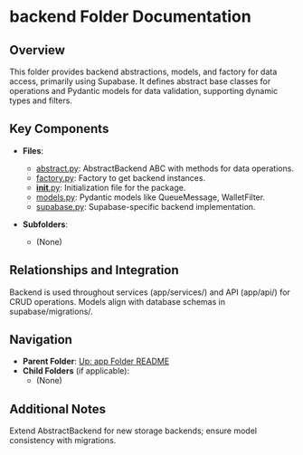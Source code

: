 # backend Folder Documentation

## Overview
This folder provides backend abstractions, models, and factory for data access, primarily using Supabase. It defines abstract base classes for operations and Pydantic models for data validation, supporting dynamic types and filters.

## Key Components
- **Files**:
  - [abstract.py](abstract.py): AbstractBackend ABC with methods for data operations.
  - [factory.py](factory.py): Factory to get backend instances.
  - [__init__.py](__init__.py): Initialization file for the package.
  - [models.py](models.py): Pydantic models like QueueMessage, WalletFilter.
  - [supabase.py](supabase.py): Supabase-specific backend implementation.

- **Subfolders**:
  - (None)

## Relationships and Integration
Backend is used throughout services (app/services/) and API (app/api/) for CRUD operations. Models align with database schemas in supabase/migrations/.

## Navigation
- **Parent Folder**: [Up: app Folder README](../README.md)
- **Child Folders** (if applicable): 
  - (None)

## Additional Notes
Extend AbstractBackend for new storage backends; ensure model consistency with migrations.

